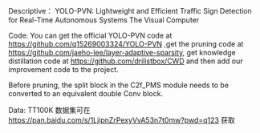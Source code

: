 Descriptive：
YOLO-PVN: Lightweight and Efficient Traffic Sign Detection for Real-Time Autonomous Systems
The Visual Computer


Code:
You can get the official YOLO-PVN code at https://github.com/q15269003324/YOLO-PVN ,get the pruning code at https://github.com/jaeho-lee/layer-adaptive-sparsity, get knowledge distillation code at https://github.com/drilistbox/CWD and then add our improvement code to the project.

Before pruning, the split block in the C2f_PMS module needs to be converted to an equivalent double Conv block.


Data:
TT100K 数据集可在  https://pan.baidu.com/s/1LjipnZrPexyVvA53n7t0mw?pwd=q123  获取

